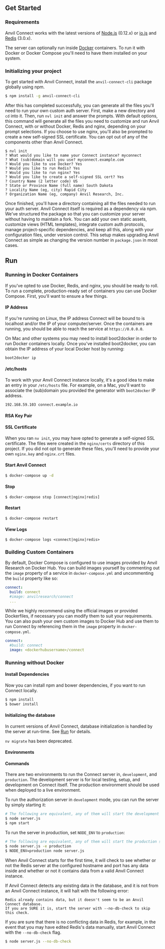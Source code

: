 ## Get Started

### Requirements

Anvil Connect works with the latest versions of [Node.js](https://nodejs.org/) (0.12.x) or [io.js](https://iojs.org/en/index.html) and [Redis](http://redis.io/) (3.0.x).

The server can optionally run inside [Docker](https://www.docker.com/) containers. To run it with Docker or Docker Compose you'll need to have them installed on your system.


### Initializing your project

To get started with Anvil Connect, install the `anvil-connect-cli` package
globally using npm.

```bash
$ npm install -g anvil-connect-cli
```

After this has completed successfully, you can generate all the files you'll
need to run your own custom auth server. First, make a new directory and `cd`
into it. Then, run `nvl init` and answer the prompts. With default options,
this command will generate all the files you need to customize and run Anvil
Connect, with or without Docker, Redis and nginx, depending on your prompt
selections. If you choose to use nginx, you'll also be prompted to create a new
self-signed SSL certificate. You can opt out of any of the components other
than Anvil Connect.

```
$ nvl init
? What would you like to name your Connect instance? myconnect
? What (sub)domain will you use? myconnect.example.com
? Would you like to use Docker? Yes
? Would you like to run Redis? Yes
? Would you like to run nginx? Yes
? Would you like to create a self-signed SSL cert? Yes
? Country Name (2 letter code) US
? State or Province Name (full name) South Dakota
? Locality Name (eg, city) Rapid City
? Organization Name (eg, company) Anvil Research, Inc.
```

Once finished, you'll have a directory containing all the files needed to run
your auth server. Anvil Connect itself is required as a dependency via npm.
We've structured the package so that you can customize your server without
having to maintain a fork. You can add your own static assets, customize views
(HTML templates), integrate custom auth protocols, manage project-specific
dependencies, and keep all this, along with your configuration files, under
version control. This setup makes upgrading Anvil Connect as simple as changing
the version number in `package.json` in most cases.


## Run

### Running in Docker Containers

If you've opted to use Docker, Redis, and nginx, you should be ready to roll.
To run a complete, production-ready set of containers you can use Docker
Compose. First, you'll want to ensure a few things.

#### IP Address

If you're running on Linux, the IP address Connect will be bound to is
localhost and/or the IP of your computer/server. Once the containers are
running, you should be able to reach the service at `https://0.0.0.0`.

On Mac and other systems you may need to install boot2docker in order to run
Docker containers locally. Once you've installed boot2docker, you can obtain
the IP address of your local Docker host by running:

```bash
boot2docker ip
```

#### /etc/hosts

To work with your Anvil Connect instance locally, it's a good idea to make an
entry in your `/etc/hosts` file. For example, on a Mac, you'll want to
associate the (sub)domain you provided the generator with `boot2docker` IP
address.

```bash
192.168.59.103 connect.example.io
```

#### RSA Key Pair


#### SSL Certificate

When you ran `nv init`, you may have opted to generate a self-signed SSL
certificate. The files were created in the `nginx/certs` directory of this
project. If you did not opt to generate these files, you'll need to provide
your own `nginx.key` and `nginx.crt` files.


#### Start Anvil Connect

```bash
$ docker-compose up -d
```

#### Stop

```
$ docker-compose stop [connect|nginx|redis]
```

#### Restart

```
$ docker-compose restart
```

#### View Logs

```
$ docker-compose logs <connect|nginx|redis>
```


### Building Custom Containers

By default, Docker Compose is configured to use images provided by Anvil
Research on Docker Hub. You can build images yourself by commenting out the
`image` property of a service in `docker-compose.yml` and uncommenting the
`build` property like so:

```yaml
connect:
  build: connect
  #image: anvilresearch/connect
  ...
```

While we highly recommend using the official images or provided Dockerfiles,
if necessary you can modify them to suit your requirements. You can also push
your own custom images to Docker Hub and use them to run Connect by referencing
them in the `image` property in `docker-compose.yml`.

```yaml
connect:
  #build: connect
  image: <dockerhubusername>/connect
```

### Running without Docker

#### Install Dependencies

Now you can install npm and bower dependencies, if you want to run Connect
locally.

```bash
$ npm install
$ bower install
```

#### Initializing the database

In current versions of Anvil Connect, database initialization is handled by the
server at run-time. See [Run](#Run) for details.

`nv migrate` has been deprecated.

#### Environments

#### Commands
There are two environments to run the Connect server in, `development`, and
`production`. The development server is for local testing, setup, and
development on Connect itself. The production environment should be used when
deployed to a live environment.

To run the authorization server in `development` mode, you can run the server
by simply starting it:

```bash
# The following are equivalent, any of them will start the development server
$ node server.js
$ npm start
```

To run the server in production, set `NODE_ENV` to `production`:

```bash
# The following are equivalent, any of them will start the production server
$ node server.js -e production
$ NODE_ENV=production node server.js
```

When Anvil Connect starts for the first time, it will check to see whether or
not the Redis server at the configured hostname and port has any data inside and
whether or not it contains data from a valid Anvil Connect instance.

If Anvil Connect detects any existing data in the database, and it is not from
an Anvil Connect instance, it will halt with the following error:

```
Redis already contains data, but it doesn't seem to be an Anvil Connect database.
If you are SURE it is, start the server with --no-db-check to skip this check.
```

If you are sure that there is no conflicting data in Redis, for example,
in the event that you may have edited Redis's data manually, start Anvil Connect
with the `--no-db-check` flag.

```bash
$ node server.js --no-db-check
```

